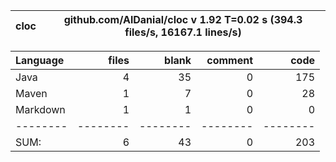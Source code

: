 

cloc|github.com/AlDanial/cloc v 1.92  T=0.02 s (394.3 files/s, 16167.1 lines/s)
--- | ---

Language|files|blank|comment|code
:-------|-------:|-------:|-------:|-------:
Java|4|35|0|175
Maven|1|7|0|28
Markdown|1|1|0|0
--------|--------|--------|--------|--------
SUM:|6|43|0|203
